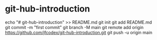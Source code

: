 # git-hub-introduction
echo "# git-hub-introduction" >> README.md
git init
git add README.md
git commit -m "first commit"
git branch -M main
git remote add origin https://github.com/jfcodex/git-hub-introduction.git
git push -u origin main
